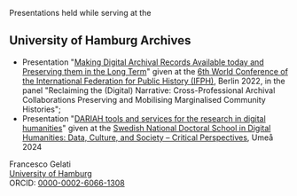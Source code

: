 Presentations held while serving at the
## University of Hamburg Archives

- Presentation "[Making Digital Archival Records Available today and Preserving them in the Long Term](2022-ifph/01.md)" given at the [6th World Conference of the International Federation for Public History (IFPH)](https://www.ifph2020.berlin/), Berlin 2022, in the panel "Reclaiming the (Digital) Narrative: Cross-Professional Archival Collaborations Preserving and Mobilising Marginalised Community Histories";
- Presentation "[DARIAH tools and services for the research in digital humanities](2024-umea/01.md)" given at the [Swedish National Doctoral School in Digital Humanities: Data, Culture, and Society – Critical Perspectives](https://www.dash-doctoralschool.se/), Umeå 2024

Francesco Gelati  
[University of Hamburg](https://www.uni-hamburg.de/)  
ORCID: [0000-0002-6066-1308](http://orcid.org/0000-0002-6066-1308)
